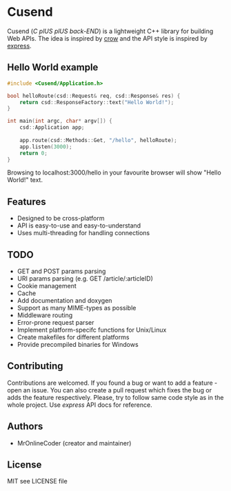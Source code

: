# Cusend

Cusend (*C plUS plUS back-END*) is a lightweight C++ library for building Web APIs. The idea is inspired by [crow](https://github.com/ipkn/crow) and the API style is inspired by [express](https://github.com/expressjs/express).

## Hello World example
```cpp
#include <Cusend/Application.h>

bool helloRoute(csd::Request& req, csd::Response& res) {
	return csd::ResponseFactory::text("Hello World!");
}

int main(int argc, char* argv[]) {
	csd::Application app;
	
	app.route(csd::Methods::Get, "/hello", helloRoute);
	app.listen(3000);
	return 0;
}
```

Browsing to localhost:3000/hello in your favourite browser will show "Hello World!" text.

## Features
* Designed to be cross-platform
* API is easy-to-use and easy-to-understand
* Uses multi-threading for handling connections

## TODO
* GET and POST params parsing
* URI params parsing (e.g. GET /article/:articleID)
* Cookie management
* Cache
* Add documentation and doxygen
* Support as many MIME-types as possible
* Middleware routing
* Error-prone request parser
* Implement platform-specifc functions for Unix/Linux
* Create makefiles for different platforms
* Provide precompiled binaries for Windows

## Contributing
Contributions are welcomed. If you found a bug or want to add a feature - open an issue. You can also create a pull request which fixes the bug or adds the feature respectively. Please, try to follow same code style as in the whole project. Use *express* API docs for reference.

## Authors
* MrOnlineCoder (creator and maintainer)

## License
MIT
see LICENSE file